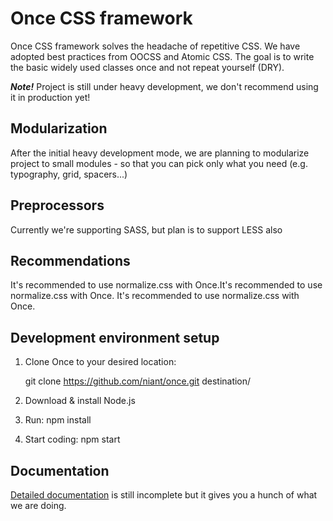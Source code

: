 # Once CSS framework

Once CSS framework solves the headache of repetitive CSS. We have adopted best practices from OOCSS and Atomic CSS. The goal is to write the basic widely used classes once and not repeat yourself (DRY).

___Note!___ Project is still under heavy development, we don't recommend using it in production yet!


## Modularization

After the initial heavy development mode, we are planning to modularize project to small modules - so that you can pick only what you need (e.g. typography, grid, spacers...)

## Preprocessors

Currently we're supporting SASS, but plan is to support LESS also

## Recommendations

It's recommended to use normalize.css with Once.It's recommended to use normalize.css with Once.
It's recommended to use normalize.css with Once.

## Development environment setup

1. Clone Once to your desired location:

    git clone https://github.com/niant/once.git destination/
2. Download & install Node.js
3. Run: npm install
4. Start coding: npm start

## Documentation

[Detailed documentation](tree/master/docs/index.html) is still incomplete but it gives you a hunch of what we are doing.